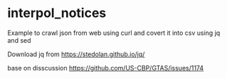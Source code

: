 # interpol_notices
Example to crawl json from web using curl and covert it into csv using jq and sed

Download jq from https://stedolan.github.io/jq/

base on disscussion https://github.com/US-CBP/GTAS/issues/1174
